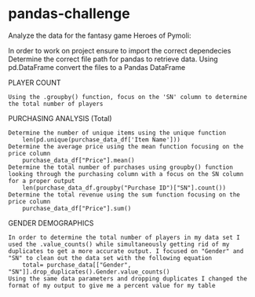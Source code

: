 # pandas-challenge

 Analyze the data for the fantasy game Heroes of Pymoli:
 
 In order to work on project ensure to import the correct dependecies
 Determine the correct file path for pandas to retrieve data.
 Using pd.DataFrame convert the files to a Pandas DataFrame

PLAYER COUNT

    Using the .groupby() function, focus on the 'SN' column to determine the total number of players

PURCHASING ANALYSIS (Total)

    Determine the number of unique items using the unique function
        len(pd.unique(purchase_data_df['Item Name']))
    Determine the average price using the mean function focusing on the price column
        purchase_data_df["Price"].mean()
    Determine the total number of purchases using groupby() function looking through the purchasing column with a focus on the SN column for a proper output
        len(purchase_data_df.groupby("Purchase ID")["SN"].count())
    Determine the total revenue using the sum function focusing on the price column
        purchase_data_df["Price"].sum()

GENDER DEMOGRAPHICS
    
    In order to determine the total number of players in my data set I used the .value_counts() while simultaneously getting rid of my duplicates to get a more accurate output. I focused on "Gender" and "SN" to clean out the data set with the following equation
        total= purchase_data[["Gender", "SN"]].drop_duplicates().Gender.value_counts()
    Using the same data parameters and dropping duplicates I changed the format of my output to give me a percent value for my table

